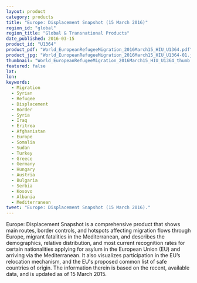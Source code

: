 ```yaml
---
layout: product
category: products
title: "Europe: Displacement Snapshot (15 March 2016)"
region_id: "global"
region_title: "Global & Transnational Products"
date_published: 2016-03-15
product_id: "U1364"
product_pdf: "World_EuropeanRefugeeMigration_2016March15_HIU_U1364.pdf"
product_jpg: "World_EuropeanRefugeeMigration_2016March15_HIU_U1364-01.jpg"
thumbnail: "World_EuropeanRefugeeMigration_2016March15_HIU_U1364_thumb.jpg"
featured: false
lat: 
lon: 
keywords:
  - Migration
  - Syrian
  - Refugee
  - Displacement
  - Border
  - Syria
  - Iraq
  - Eritrea
  - Afghanistan
  - Europe
  - Somalia
  - Sudan
  - Turkey
  - Greece
  - Germany
  - Hungary
  - Austria
  - Bulgaria
  - Serbia
  - Kosovo
  - Albania
  - Mediterranean
tweet: "Europe: Displacement Snapshot (15 March 2016)."
---
```

Europe: Displacement Snapshot is a comprehensive product that shows main routes, border controls, and hotspots affecting migration flows through Europe, migrant fatalities in the Mediterranean, and describes the demographics, relative distribution, and most current recognition rates for certain nationalities applying for asylum in the European Union (EU) and arriving via the Mediterranean. It also visualizes participation in the EU’s relocation mechanism, and the EU's proposed common list of safe countries of origin. The information therein is based on the recent, available data, and is updated as of 15 March 2015.

